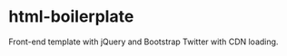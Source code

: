 html-boilerplate
================

Front-end template with jQuery and Bootstrap Twitter with CDN loading.
